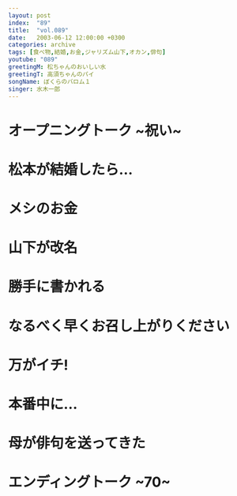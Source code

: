 ```yaml
---
layout: post
index:  "89"
title:  "vol.089"
date:   2003-06-12 12:00:00 +0300
categories: archive
tags: [食べ物,結婚,お金,ジャリズム山下,オカン,俳句]
youtube: "089"
greetingM: 松ちゃんのおいしい水
greetingT: 高須ちゃんのパイ
songName: ぼくらのバロム１
singer: 水木一郎
---
```


# オープニングトーク ~祝い~


# 松本が結婚したら…


# メシのお金


# 山下が改名


# 勝手に書かれる


# なるべく早くお召し上がりください


# 万がイチ!


# 本番中に…


# 母が俳句を送ってきた


# エンディングトーク ~70~
